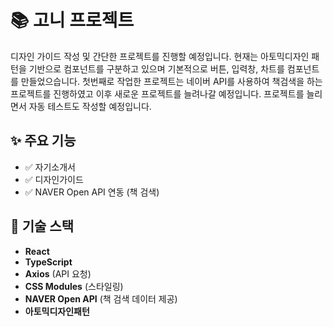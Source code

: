 # 📚 고니 프로젝트

디자인 가이드 작성 및 간단한 프로젝트를 진행할 예정입니다. 
현재는 아토믹디자인 패턴을 기반으로 컴포넌트를 구분하고 있으며 
기본적으로 버튼, 입력창, 차트를 컴포넌트를 만들었으습니다. 
첫번째로 작업한 프로젝트는 네이버 API를 사용하여 책검색을 하는 프로젝트를 진행하였고
이후 새로운 프로젝트를 늘려나갈 예정입니다. 
프로젝트를 늘리면서 자동 테스트도 작성할 예정입니다. 

## ✨ 주요 기능

- ✅ 자기소개서
- ✅ 디자인가이드
- ✅ NAVER Open API 연동 (책 검색)


## 🔧 기술 스택

- **React**
- **TypeScript**
- **Axios** (API 요청)
- **CSS Modules** (스타일링)
- **NAVER Open API** (책 검색 데이터 제공)
- **아토믹디자인패턴**